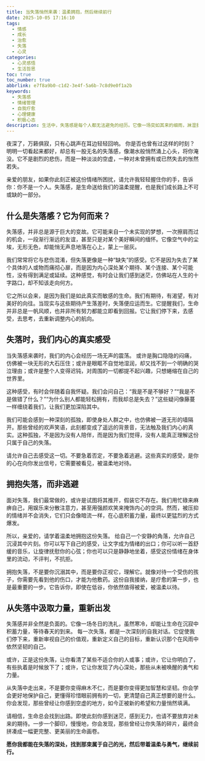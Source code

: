 ```yaml
---
title: 当失落悄然来袭：温柔拥抱，然后继续前行
date: 2025-10-05 17:16:10
tags:
  - 情感
  - 成长
  - 治愈
  - 失落
  - 心灵
categories:
  - 心灵感悟
  - 生活哲思
toc: true
toc_number: true
abbrlink: e7f8a9b0-c1d2-3e4f-5a6b-7c8d9e0f1a2b
keywords:
  - 失落感
  - 情绪管理
  - 自我疗愈
  - 心理健康
  - 积极心态
description: 生活中，失落感是每个人都无法避免的经历。它像一场突如其来的细雨，淋湿我们的心房，让我们感到空虚、迷茫。但亲爱的，请相信，每一次失落，都是生命在温柔地提醒我们，去重新审视、去重新出发。这篇文章将带你一起，学会如何温柔地拥抱这份失落，从中汲取力量，最终找到属于自己的那束光。
---
```


夜深了，万籁俱寂，只有心跳声在耳边轻轻回响。
你是否也曾有过这样的时刻？
明明一切看起来都好，却总有一股无名的失落感，像潮水般悄然涌上心头，将你淹没。它不是剧烈的悲伤，而是一种淡淡的空虚，一种对未曾拥有或已然失去的怅然若失。

亲爱的朋友，如果你此刻正被这份情绪所困扰，请允许我轻轻握住你的手，告诉你：你不是一个人。失落感，是生命送给我们的温柔提醒，也是我们成长路上不可或缺的一部分。

## 什么是失落感？它为何而来？

失落感，并非总是源于巨大的变故。它可能来自一个未实现的梦想，一次擦肩而过的机会，一段渐行渐远的友谊，甚至只是对某个美好瞬间的缅怀。它像空气中的尘埃，无形无色，却能悄无声息地落在心上，蒙上一层灰。

我们常常将它与悲伤混淆，但失落更像是一种“缺失”的感受。它不是因为失去了某个具体的人或物而痛彻心扉，而是因为内心深处某个期待、某个连接、某个可能性，没有得到满足或延续。这种感觉，有时会让我们感到迷茫，仿佛站在人生的十字路口，却不知该走向何方。

它之所以会来，是因为我们是如此真实而敏感的生命。我们有期待，有渴望，有对美好的向往。当现实与这些期待产生落差时，失落便应运而生。它提醒我们，生命并非总是一帆风顺，也并非所有努力都能立即看到回报。它让我们停下来，去感受，去思考，去重新调整内心的航向。

## 失落时，我们内心的真实感受

当失落感来袭时，我们的内心会经历一场无声的震荡。
或许是胸口隐隐的闷痛，仿佛被一块无形的大石压住；或许是眼眶不自觉地湿润，却又找不到一个明确的哭泣理由；或许是整个人变得迟钝，对周围的一切都提不起兴趣，只想蜷缩在自己的世界里。

这种感受，有时会伴随着自我怀疑。我们会问自己：“我是不是不够好？”“我是不是做错了什么？”“为什么别人都能轻松拥有，而我却总是失去？”这些疑问像藤蔓一样缠绕着我们，让我们更加深陷其中。

我们可能会感到一种深刻的孤独，即使身处人群之中，也仿佛被一道无形的墙隔开。那些曾经的欢声笑语，此刻都变成了遥远的背景音，无法触及我们内心的真实。这种孤独，不是因为没有人陪伴，而是因为我们觉得，没有人能真正理解这份只属于自己的失落。

请允许自己去感受这一切。不要急着否定，不要急着逃避。这些真实的感受，是你的心在向你发出信号，它需要被看见，被温柔地对待。

## 拥抱失落，而非逃避

面对失落，我们最常做的，或许是试图将其推开，假装它不存在。我们用忙碌来麻痹自己，用娱乐来分散注意力，甚至用强颜欢笑来掩饰内心的空洞。然而，被压抑的情绪并不会消失，它们只会像暗流一样，在心底积蓄力量，最终以更猛烈的方式爆发。

所以，亲爱的，请学着温柔地拥抱这份失落。
给自己一个安静的角落，允许自己沉浸其中片刻。你可以写下自己的感受，让文字成为情绪的出口；你可以听一首舒缓的音乐，让旋律抚慰你的心弦；你也可以只是静静地坐着，感受这份情绪在身体里的流动，不评判，不抗拒。

拥抱失落，不是要你沉溺其中，而是要你正视它，理解它。就像对待一个受伤的孩子，你需要先看到他的伤口，才能为他敷药。这份自我接纳，是疗愈的第一步，也是最重要的一步。它告诉你，即使在低谷，你依然值得被爱，被温柔以待。

## 从失落中汲取力量，重新出发

失落感并非全然是负面的。它像一场冬日的洗礼，虽然寒冷，却能让生命在沉寂中积蓄力量，等待春天的到来。
每一次失落，都是一次深刻的自我对话。它促使我们停下来，重新审视自己的价值观，重新定义自己的目标，重新认识那个在风雨中依然坚韧的自己。

或许，正是这份失落，让你看清了某些不适合你的人或事；或许，它让你明白了，有些执着是时候放下了；或许，它让你发现了内心深处，那些从未被唤醒的勇气和力量。

从失落中走出来，不是要你变得麻木不仁，而是要你变得更加智慧和坚韧。你会学会更好地保护自己，更懂得珍惜眼前拥有的一切，更清楚自己真正想要的是什么。你会发现，那些曾经让你感到空虚的地方，如今正被新的希望和力量悄然填满。

请相信，生命总会找到出路。即使此刻你感到迷茫，感到无力，也请不要放弃对未来的期待。一步一个脚印，慢慢地，你会发现，那些曾经让你失落的碎片，最终会拼凑成一幅更完整、更美丽的生命画卷。

**愿你我都能在失落的深处，找到那束属于自己的光，然后带着温柔与勇气，继续前行。**